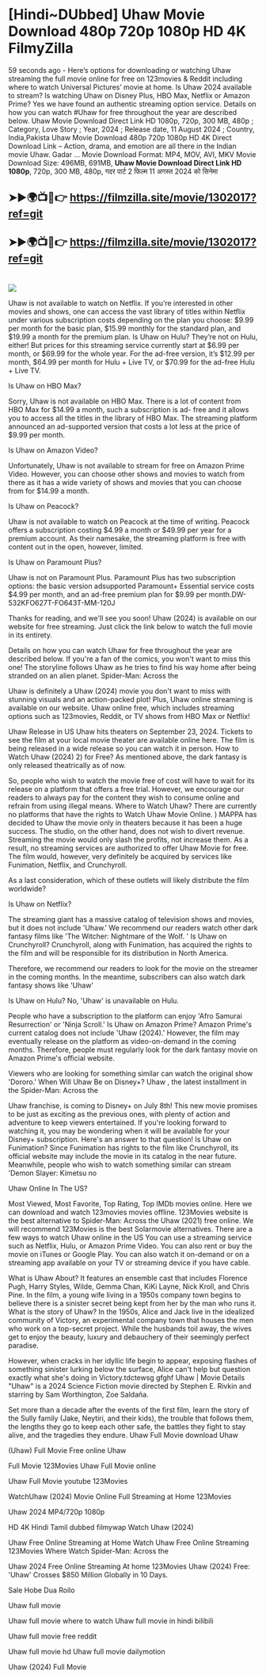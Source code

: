 # [Hindi~DUbbed] Uhaw Movie Download 480p 720p 1080p HD 4K FilmyZilla


59 seconds ago - Here’s options for downloading or watching Uhaw streaming the full movie online for free on 123movies & Reddit including where to watch Universal Pictures’ movie at home. Is Uhaw 2024 available to stream? Is watching Uhaw on Disney Plus, HBO Max, Netflix or Amazon Prime? Yes we have found an authentic streaming option service. Details on how you can watch #Uhaw for free throughout the year are described below. Uhaw Movie Download Direct Link HD 1080p, 720p, 300 MB, 480p ; Category, Love Story ; Year, 2024 ; Release date, 11 August 2024 ; Country, India,Pakista Uhaw Movie Download 480p 720p 1080p HD 4K Direct Download Link – Action, drama, and emotion are all there in the Indian movie Uhaw. Gadar ...
Movie Download Format: MP4, MOV, AVI, MKV
Movie Download Size: 496MB, 691MB, **Uhaw Movie Download Direct Link HD 1080p**, 720p, 300 MB, 480p, गदर पार्ट 2 फिल्म 11 अगस्त 2024 को सिनेमा

## ➤►🌍📺📱👉   https://filmzilla.site/movie/1302017?ref=git

## ➤►🌍📺📱👉   https://filmzilla.site/movie/1302017?ref=git

#

<img src="https://image.tmdb.org/t/p/w780//1bRxlfuI7woxnxM8Z8LIgaKpffH.jpg" />

Uhaw is not available to watch on Netflix. If you’re interested in other movies and shows, one can access the vast library of titles within Netflix under various subscription costs depending on the plan you choose: $9.99 per month for the basic plan, $15.99 monthly for the standard plan, and $19.99 a month for the premium plan. Is Uhaw on Hulu? They’re not on Hulu, either! But prices for this streaming service currently start at $6.99 per month, or $69.99 for the whole year. For the ad-free version, it’s $12.99 per month, $64.99 per month for Hulu + Live TV, or $70.99 for the ad-free Hulu + Live TV.

Is Uhaw on HBO Max?

Sorry, Uhaw is not available on HBO Max. There is a lot of content from HBO Max for $14.99 a month, such a subscription is ad- free and it allows you to access all the titles in the library of HBO Max. The streaming platform announced an ad-supported version that costs a lot less at the price of $9.99 per month.

Is Uhaw on Amazon Video?

Unfortunately, Uhaw is not available to stream for free on Amazon Prime Video. However, you can choose other shows and movies to watch from there as it has a wide variety of shows and movies that you can choose from for $14.99 a month.

Is Uhaw on Peacock?

Uhaw is not available to watch on Peacock at the time of writing. Peacock offers a subscription costing $4.99 a month or $49.99 per year for a premium account. As their namesake, the streaming platform is free with content out in the open, however, limited.

Is Uhaw on Paramount Plus?

Uhaw is not on Paramount Plus. Paramount Plus has two subscription options: the basic version adsupported Paramount+ Essential service costs $4.99 per month, and an ad-free premium plan for $9.99 per month.DW-532KFO627T-FO643T-MM-120J

Thanks for reading, and we'll see you soon! Uhaw (2024) is available on our website for free streaming. Just click the link below to watch the full movie in its entirety.

Details on how you can watch Uhaw for free throughout the year are described below. If you're a fan of the comics, you won't want to miss this one! The storyline follows Uhaw as he tries to find his way home after being stranded on an alien planet. Spider-Man: Across the

Uhaw is definitely a Uhaw (2024) movie you don't want to miss with stunning visuals and an action-packed plot! Plus, Uhaw online streaming is available on our website. Uhaw online free, which includes streaming options such as 123movies, Reddit, or TV shows from HBO Max or Netflix!

Uhaw Release in US Uhaw hits theaters on September 23, 2024. Tickets to see the film at your local movie theater are available online here. The film is being released in a wide release so you can watch it in person. How to Watch Uhaw (2024) 2) for Free? As mentioned above, the dark fantasy is only released theatrically as of now.

So, people who wish to watch the movie free of cost will have to wait for its release on a platform that offers a free trial. However, we encourage our readers to always pay for the content they wish to consume online and refrain from using illegal means. Where to Watch Uhaw? There are currently no platforms that have the rights to Watch Uhaw Movie Online. ) MAPPA has decided to Uhaw the movie only in theaters because it has been a huge success. The studio, on the other hand, does not wish to divert revenue. Streaming the movie would only slash the profits, not increase them. As a result, no streaming services are authorized to offer Uhaw Movie for free. The film would, however, very definitely be acquired by services like Funimation, Netflix, and Crunchyroll.

As a last consideration, which of these outlets will likely distribute the film worldwide?

Is Uhaw on Netflix?

The streaming giant has a massive catalog of television shows and movies, but it does not include 'Uhaw.' We recommend our readers watch other dark fantasy films like 'The Witcher: Nightmare of the Wolf. ' Is Uhaw on Crunchyroll? Crunchyroll, along with Funimation, has acquired the rights to the film and will be responsible for its distribution in North America.

Therefore, we recommend our readers to look for the movie on the streamer in the coming months. In the meantime, subscribers can also watch dark fantasy shows like 'Uhaw'

Is Uhaw on Hulu? No, 'Uhaw' is unavailable on Hulu.

People who have a subscription to the platform can enjoy 'Afro Samurai Resurrection' or 'Ninja Scroll.' Is Uhaw on Amazon Prime? Amazon Prime's current catalog does not include 'Uhaw (2024).' However, the film may eventually release on the platform as video-on-demand in the coming months. Therefore, people must regularly look for the dark fantasy movie on Amazon Prime's official website.

Viewers who are looking for something similar can watch the original show 'Dororo.' When Will Uhaw Be on Disney+? Uhaw , the latest installment in the Spider-Man: Across the

Uhaw franchise, is coming to Disney+ on July 8th! This new movie promises to be just as exciting as the previous ones, with plenty of action and adventure to keep viewers entertained. If you're looking forward to watching it, you may be wondering when it will be available for your Disney+ subscription. Here's an answer to that question! Is Uhaw on Funimation? Since Funimation has rights to the film like Crunchyroll, its official website may include the movie in its catalog in the near future. Meanwhile, people who wish to watch something similar can stream 'Demon Slayer: Kimetsu no

Uhaw Online In The US?

Most Viewed, Most Favorite, Top Rating, Top IMDb movies online. Here we can download and watch 123movies movies offline. 123Movies website is the best alternative to Spider-Man: Across the Uhaw (2021) free online. We will recommend 123Movies is the best Solarmovie alternatives. There are a few ways to watch Uhaw online in the US You can use a streaming service such as Netflix, Hulu, or Amazon Prime Video. You can also rent or buy the movie on iTunes or Google Play. You can also watch it on-demand or on a streaming app available on your TV or streaming device if you have cable.

What is Uhaw About? It features an ensemble cast that includes Florence Pugh, Harry Styles, Wilde, Gemma Chan, KiKi Layne, Nick Kroll, and Chris Pine. In the film, a young wife living in a 1950s company town begins to believe there is a sinister secret being kept from her by the man who runs it. What is the story of Uhaw? In the 1950s, Alice and Jack live in the idealized community of Victory, an experimental company town that houses the men who work on a top-secret project. While the husbands toil away, the wives get to enjoy the beauty, luxury and debauchery of their seemingly perfect paradise.

However, when cracks in her idyllic life begin to appear, exposing flashes of something sinister lurking below the surface, Alice can't help but question exactly what she's doing in Victory.tdctewsg gfghf Uhaw | Movie Details "Uhaw" is a 2024 Science Fiction movie directed by Stephen E. Rivkin and starring by Sam Worthington, Zoe Saldaña.

Set more than a decade after the events of the first film, learn the story of the Sully family (Jake, Neytiri, and their kids), the trouble that follows them, the lengths they go to keep each other safe, the battles they fight to stay alive, and the tragedies they endure. Uhaw Full Movie download Uhaw

(Uhaw) Full Movie Free online Uhaw

Full Movie 123Movies Uhaw Full Movie online

Uhaw Full Movie youtube 123Movies

WatchUhaw (2024) Movie Online Full Streaming at Home 123Movies

Uhaw 2024 MP4/720p 1080p

HD 4K Hindi Tamil dubbed filmywap Watch Uhaw (2024)

Uhaw Free Online Streaming at Home Watch Uhaw Free Online Streaming 123Movies Where Watch Spider-Man: Across the

Uhaw 2024 Free Online Streaming At home 123Movies Uhaw (2024) Free: 'Uhaw' Crosses $850 Million Globally in 10 Days.

Sale Hobe Dua Roilo

Uhaw full movie

Uhaw full movie where to watch Uhaw full movie in hindi bilibili

Uhaw full movie free reddit

Uhaw full movie hd Uhaw full movie dailymotion

Uhaw (2024) Full Movie